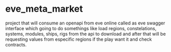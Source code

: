 # eve_meta_market
project that will consume an openapi from eve online called as eve swagger interface which going to do somethings like load regions, constelations, systems, modules, ships, rigs from the api to download and after that will be requesting values from especific regions if the play want it and check contracts.
